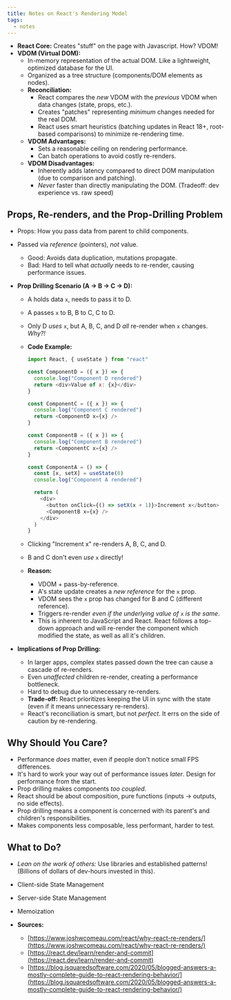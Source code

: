```yaml
---
title: Notes on React's Rendering Model
tags:
  - notes
---
```


- **React Core:** Creates "stuff" on the page with Javascript. How? VDOM!
- **VDOM (Virtual DOM):**
  - In-memory representation of the actual DOM. Like a lightweight, optimized database for the UI.
  - Organized as a tree structure (components/DOM elements as nodes).
  - **Reconciliation:**
    - React compares the _new_ VDOM with the _previous_ VDOM when data changes (state, props, etc.).
    - Creates "patches" representing _minimum_ changes needed for the real DOM.
    - React uses smart heuristics (batching updates in React 18+, root-based comparisons) to minimize re-rendering time.
  - **VDOM Advantages:**
    - Sets a reasonable ceiling on rendering performance.
    - Can batch operations to avoid costly re-renders.
  - **VDOM Disadvantages:**
    - Inherently adds latency compared to direct DOM manipulation (due to comparison and patching).
    - _Never_ faster than directly manipulating the DOM. (Tradeoff: dev experience vs. raw speed)

## **Props, Re-renders, and the Prop-Drilling Problem**

- Props: How you pass data from parent to child components.
- Passed via _reference_ (pointers), _not_ value.
  - Good: Avoids data duplication, mutations propagate.
  - Bad: Hard to tell what _actually_ needs to re-render, causing performance issues.
- **Prop Drilling Scenario (A -> B -> C -> D):**

  - A holds data `x`, needs to pass it to D.
  - A passes `x` to B, B to C, C to D.
  - Only D _uses_ `x`, but A, B, C, and D _all_ re-render when `x` changes. _Why?!_
  - **Code Example:**

    ```javascript
    import React, { useState } from "react"

    const ComponentD = ({ x }) => {
      console.log("Component D rendered")
      return <div>Value of x: {x}</div>
    }

    const ComponentC = ({ x }) => {
      console.log("Component C rendered")
      return <ComponentD x={x} />
    }

    const ComponentB = ({ x }) => {
      console.log("Component B rendered")
      return <ComponentC x={x} />
    }

    const ComponentA = () => {
      const [x, setX] = useState(0)
      console.log("Component A rendered")

      return (
        <div>
          <button onClick={() => setX(x + 1)}>Increment x</button>
          <ComponentB x={x} />
        </div>
      )
    }
    ```

  - Clicking "Increment x" re-renders A, B, C, and D.
  - B and C don't even _use_ `x` directly!
  - **Reason:**
    - VDOM + pass-by-reference.
    - A's state update creates a _new reference_ for the `x` prop.
    - VDOM sees the `x` prop has changed for B and C (different reference).
    - Triggers re-render _even if the underlying value of_ `x` _is the same_.
    - This is inherent to JavaScript and React. React follows a top-down approach and will re-render the component which modified the state, as well as all it's children.

- **Implications of Prop Drilling:**
  - In larger apps, complex states passed down the tree can cause a cascade of re-renders.
  - Even _unaffected_ children re-render, creating a performance bottleneck.
  - Hard to debug due to unnecessary re-renders.
  - **Trade-off:** React prioritizes keeping the UI in sync with the state (even if it means unnecessary re-renders).
  - React's reconciliation is smart, but not _perfect_. It errs on the side of caution by re-rendering.

## **Why Should You Care?**

- Performance _does_ matter, even if people don't notice small FPS differences.
- It's hard to work your way out of performance issues _later_. Design for performance from the start.
- Prop drilling makes components _too coupled_.
- React should be about composition, pure functions (inputs -> outputs, no side effects).
- Prop drilling means a component is concerned with its parent's and children's responsibilities.
- Makes components less composable, less performant, harder to test.

## **What to Do?**

- _Lean on the work of others:_ Use libraries and established patterns! (Billions of dollars of dev-hours invested in this).
- Client-side State Management
- Server-side State Management
- Memoization

- **Sources:**
  - [https://www.joshwcomeau.com/react/why-react-re-renders/](https://www.joshwcomeau.com/react/why-react-re-renders/)
  - [https://react.dev/learn/render-and-commit](https://react.dev/learn/render-and-commit)
  - [https://blog.isquaredsoftware.com/2020/05/blogged-answers-a-mostly-complete-guide-to-react-rendering-behavior/](https://blog.isquaredsoftware.com/2020/05/blogged-answers-a-mostly-complete-guide-to-react-rendering-behavior/)
